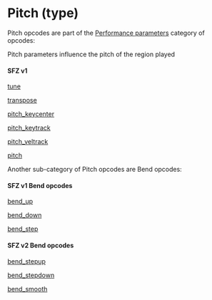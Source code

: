 ---
---
# Pitch (type)

Pitch opcodes are part of the [Performance parameters](/opcodes/categories#performance-parameters)
category of opcodes:

Pitch parameters influence the pitch of the region played

#### SFZ v1

[tune](/opcodes/tune)

[transpose](/opcodes/transpose)

[pitch_keycenter](/opcodes/pitch_keycenter)

[pitch_keytrack](/opcodes/pitch_keytrack)

[pitch_veltrack](/opcodes/pitch_veltrack)

[pitch](/opcodes/pitch)

Another sub-category of Pitch opcodes are Bend opcodes:

#### SFZ v1 Bend opcodes

[bend_up](/opcodes/bend_up)

[bend_down](/opcodes/bend_down)

[bend_step](/opcodes/bend_step)

#### SFZ v2 Bend opcodes

[bend_stepup](/opcodes/bend_stepup)

[bend_stepdown](/opcodes/bend_stepdown)

[bend_smooth](/opcodes/bend_smooth)
